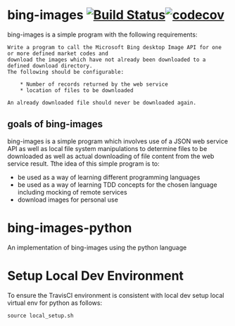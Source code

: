 # bing-images [![Build Status](https://travis-ci.com/walmsles/bing-images-python.svg?branch=main)](https://travis-ci.com/walmsles/bing-images-python)[![codecov](https://codecov.io/gh/walmsles/bing-images-python/branch/main/graph/badge.svg?token=DE1CITX78Z)](https://codecov.io/gh/walmsles/bing-images-python)
bing-images is a simple program with the following requirements: 

```
Write a program to call the Microsoft Bing desktop Image API for one or more defined market codes and
download the images which have not already been downloaded to a defined download directory.  
The following should be configurable:

	* Number of records returned by the web service
	* location of files to be downloaded

An already downloaded file should never be downloaded again.
```

## goals of bing-images
bing-images is a simple program which involves use of a JSON web service API as well as local file system manipulations to determine files to be downloaded as well as actual downloading of file content from the web service result. Tthe idea of this simple program is to:

* be used as a way of learning different programming languages
* be used as a way of learning TDD concepts for the chosen language including mocking of remote services
* download images for personal use

# bing-images-python
An implementation of bing-images using the python language

# Setup Local Dev Environment
To ensure the TravisCI environment is consistent with local dev setup local virtual env for python as follows:

```
source local_setup.sh
```

